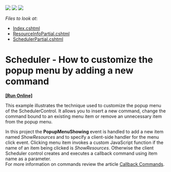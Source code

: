 <!-- default badges list -->
![](https://img.shields.io/endpoint?url=https://codecentral.devexpress.com/api/v1/VersionRange/128553547/14.1.3%2B)
[![](https://img.shields.io/badge/Open_in_DevExpress_Support_Center-FF7200?style=flat-square&logo=DevExpress&logoColor=white)](https://supportcenter.devexpress.com/ticket/details/E4092)
[![](https://img.shields.io/badge/📖_How_to_use_DevExpress_Examples-e9f6fc?style=flat-square)](https://docs.devexpress.com/GeneralInformation/403183)
<!-- default badges end -->
<!-- default file list -->
*Files to look at*:

* [Index.cshtml](./CS/Scheduler.PopupMenuShowing/Views/Home/Index.cshtml)
* [ResourceInfoPartial.cshtml](./CS/Scheduler.PopupMenuShowing/Views/Home/ResourceInfoPartial.cshtml)
* [SchedulerPartial.cshtml](./CS/Scheduler.PopupMenuShowing/Views/Home/SchedulerPartial.cshtml)
<!-- default file list end -->
# Scheduler - How to customize the popup menu by adding a new command
<!-- run online -->
**[[Run Online]](https://codecentral.devexpress.com/e4092)**
<!-- run online end -->


<p>This example illustrates the technique used to customize the popup menu of the SchedulerControl. It allows you to insert a new command, change the command bound to an existing menu item or remove an unnecessary item from the popup menu.</p><p>In this project the <strong>PopupMenuShowing </strong>event is handled to add a new item named <i>ShowResources</i><strong> </strong>and to specify a client-side handler for the menu click event. Clicking menu item invokes a custom JavaScript function if the name of an  item being clicked is <i>ShowResources</i>. Otherwise the client Scheduler control creates and executes a  callback command using item name as a parameter.<br />
For more information on commands review the article <a href="http://documentation.devexpress.com/#AspNet/CustomDocument5462"><u>Callback Commands</u></a>.</p>

<br/>


